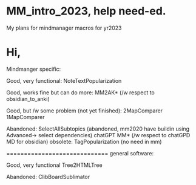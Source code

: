 # MM_intro_2023, help need-ed. 
My plans for mindmanager macros for yr2023

Hi, 
========================
Mindmanger specific:

Good, very functional:
NoteTextPopularization

Good, works fine but can do more:
MM2AK* (/w respect to obsidian_to_anki)

Good, but /w some problem (not yet finished):
2MapComparer
1MapComparer

Abandoned:
SelectAllSubtopics (abandoned, mm2020 have buildin using Advanced-> select dependencies)
chatGPT MM* (/w respect to chatGPD MD for obsidian)
obsolete: TagPopularization (no need in mm)

=============================
general software:

Good, very functional
Tree2HTMLTree



Abandoned:
ClibBoardSublimator


